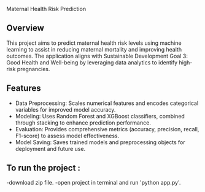 Maternal Health Risk Prediction

## Overview

This project aims to predict maternal health risk levels using machine learning to assist in reducing maternal mortality and improving health outcomes.
The application aligns with Sustainable Development Goal 3: Good Health and Well-being by leveraging data analytics to identify high-risk pregnancies.

## Features

- Data Preprocessing: Scales numerical features and encodes categorical variables for improved model accuracy.
- Modeling: Uses Random Forest and XGBoost classifiers, combined through stacking to enhance prediction performance.
- Evaluation: Provides comprehensive metrics (accuracy, precision, recall, F1-score) to assess model effectiveness.
- Model Saving: Saves trained models and preprocessing objects for deployment and future use.
  
## To run the project :
-download zip file. 
-open project in terminal and run 'python app.py'. 
